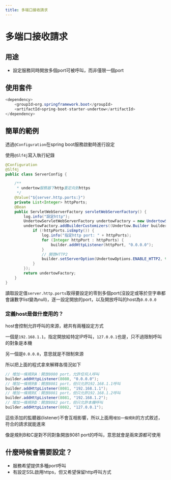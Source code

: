 ```yaml
---
title: 多端口接收請求
---
```


# 多端口接收請求

## 用途

* 設定服務同時開放多個port可被呼叫，而非僅限一個port

## 使用套件

```java
<dependency>
    <groupId>org.springframework.boot</groupId>
    <artifactId>spring-boot-starter-undertow</artifactId>
</dependency>
```

## 簡單的範例

透過`@Configuration`在spring boot服務啟動時進行設定

使用`@Slf4j`寫入執行紀錄

```java
@Configuration
@Slf4j
public class ServerConfig {

    /**
     * undertow服務器下http重定向到https
     */
    @Value("${server.http.ports:}")
    private List<Integer> httpPorts;
    @Bean
    public ServletWebServerFactory servletWebServerFactory() {
        log.info("設定http");
        UndertowServletWebServerFactory undertowFactory = new UndertowServletWebServerFactory();
        undertowFactory.addBuilderCustomizers((Undertow.Builder builder) -> {
            if (!httpPorts.isEmpty()) {
                log.info("指定http port: " + httpPorts);
                for (Integer httpPort : httpPorts) {
                    builder.addHttpListener(httpPort, "0.0.0.0");
                }
                // 開啓HTTP2
                builder.setServerOption(UndertowOptions.ENABLE_HTTP2, true);
            }
        });
        return undertowFactory;
    }
}
```

讀取設定值`server.http.ports`取得要設定的零到多個port(沒設定或等於空字串都會讓數字list變為null)，逐一設定開放的port，以及開放呼叫的host為`0.0.0.0`

### 定義host是做什麼用的？

host會控制允許呼叫的來源，總共有兩種設定方式

一個是`192.168.1.1`，指定開放給特定IP呼叫，`127.0.0.1`也是，只不過限制呼叫的對象是本機

另一個是`0.0.0.0`，意思就是不限制來源

所以把上面的程式拿來解釋各情況如下
```java
// 增加一條規則A：開放8080 port，允許任何人呼叫
builder.addHttpListener(8080, "0.0.0.0");
// 增加一條規則B：開放8081 port，但只允許192.168.1.1呼叫
builder.addHttpListener(8081, "192.168.1.1");
// 增加一條規則C：開放8081 port，但只允許192.168.1.2呼叫
builder.addHttpListener(8081, "192.168.1.2");
// 增加一條規則D：開放8082 port，但只允許本機呼叫
builder.addHttpListener(8082, "127.0.0.1");
```

這些添加的監聽器(listener)不會互相影響，所以上面用`增加一條規則`的方式敘述，符合的請求就能進來

像是規則B和C是對不同對象開放8081 port的呼叫，意思就會是兩來源都可使用

## 什麼時候會需要設定？

* 服務希望提供多種port呼叫
* 有設定SSL啟用https，但又希望保留http呼叫方式
